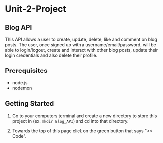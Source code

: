 # Unit-2-Project

## Blog API

This API allows a user to create, update, delete, like and comment on blog posts. The user, once signed up with a username/email/password, will be able to login/logout, create and interact with other blog posts, update their login credentials and also delete their profile.

## Prerequisites

- node.js
- nodemon

## Getting Started

1. Go to your computers terminal and create a new directory to store this project in (ex. `mkdir Blog_API`) and cd into that directory.

2. Towards the top of this page click on the green button that says "<> Code".
